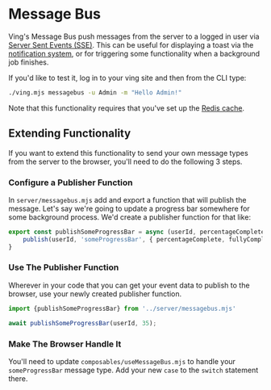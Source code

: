 # Message Bus
Ving's Message Bus push messages from the server to a logged in user via [Server Sent Events (SSE)](https://developer.mozilla.org/en-US/docs/Web/API/Server-sent_events). This can be useful for displaying a toast via the [notification system](ui.html), or for triggering some functionality when a background job finishes.

If you'd like to test it, log in to your ving site and then from the CLI type:

```bash
./ving.mjs messagebus -u Admin -m "Hello Admin!"
```

Note that this functionality requires that you've set up the [Redis cache](cache.html).

## Extending Functionality
If you want to extend this functionality to send your own message types from the server to the browser, you'll need to do the following 3 steps.

### Configure a Publisher Function
In `server/messagebus.mjs` add and export a function that will publish the message. Let's say we're going to update a progress bar somewhere for some background process. We'd create a publisher function for that like:

```js
export const publishSomeProgressBar = async (userId, percentageComplete = 0, fullyComplete = 100) => {
    publish(userId, 'someProgressBar', { percentageComplete, fullyComplete });
}
```

### Use The Publisher Function
Wherever in your code that you can get your event data to publish to the browser, use your newly created publisher function.

```js
import {publishSomeProgressBar} from '../server/messagebus.mjs'

await publishSomeProgressBar(userId, 35);
```

### Make The Browser Handle It
You'll need to update `composables/useMessageBus.mjs` to handle your `someProgressBar` message type. Add your new `case` to the `switch` statement there.